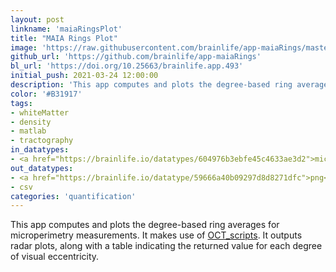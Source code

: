 ```yaml
---
layout: post
linkname: 'maiaRingsPlot'
title: "MAIA Rings Plot"
image: 'https://raw.githubusercontent.com/brainlife/app-maiaRings/master/exampleImgs/radarPlot.png'
github_url: 'https://github.com/brainlife/app-maiaRings'
bl_url: 'https://doi.org/10.25663/brainlife.app.493'
initial_push: 2021-03-24 12:00:00
description: 'This app computes and plots the degree-based ring averages for microperimetry measurements.  It makes use of <a href="https://github.com/DanNBullock/OCT_scripts/tree/master">OCT_scripts</a>'
color: '#B31917'
tags:
- whiteMatter
- density
- matlab
- tractography
in_datatypes:
- <a href="https://brainlife.io/datatypes/604976b3ebfe45c4633ae3d2">microperimetry</a>
out_datatypes:
- <a href="https://brainlife.io/datatype/59666a40b09297d8d8271dfc">png</a>
- csv
categories: 'quantification'
---
```


This app computes and plots the degree-based ring averages for microperimetry measurements.  It makes use of <a href="https://github.com/DanNBullock/OCT_scripts/tree/master">OCT_scripts</a>.  It outputs radar plots, along with a table indicating the returned value for each degree of visual eccentricity.